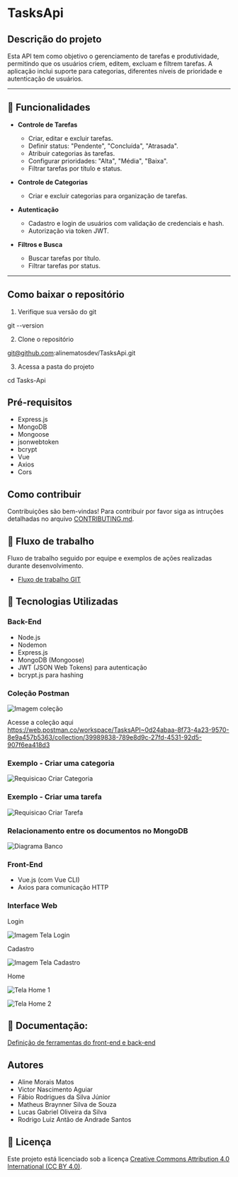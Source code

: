 # TasksApi

## Descrição do projeto

Esta API tem como objetivo o gerenciamento de tarefas e produtividade, permitindo que os usuários criem, editem, excluam e filtrem tarefas. A aplicação inclui suporte para categorias, diferentes níveis de prioridade e autenticação de usuários.

---

## 🔧 **Funcionalidades**

- **Controle de Tarefas**
  - Criar, editar e excluir tarefas.
  - Definir status: "Pendente", "Concluída", "Atrasada".
  - Atribuir categorias às tarefas.
  - Configurar prioridades: "Alta", "Média", "Baixa".
  - Filtrar tarefas por título e status.

- **Controle de Categorias**
  - Criar e excluir categorias para organização de tarefas.

- **Autenticação**
  - Cadastro e login de usuários com validação de credenciais e hash.
  - Autorização via token JWT.

- **Filtros e Busca**
  - Buscar tarefas por título.
  - Filtrar tarefas por status.

---

## Como baixar o repositório

1. Verifique sua versão do git
   
git --version

2. Clone o repositório 

git@github.com:alinematosdev/TasksApi.git

3. Acessa a pasta do projeto

cd Tasks-Api

## Pré-requisitos

* Express.js
* MongoDB 
* Mongoose
* jsonwebtoken 
* bcrypt
* Vue
* Axios 
* Cors 

## Como contribuir

Contribuições são bem-vindas! Para contribuir por favor siga as intruções detalhadas no arquivo [CONTRIBUTING.md](CONTRIBUTING.md).

## 🚀 **Fluxo de trabalho**

Fluxo de trabalho seguido por equipe e exemplos de ações realizadas durante desenvolvimento.

* [Fluxo de trabalho GIT](tasksdocs/FluxoTrabalhoGIT.pdf)

## 🚀 **Tecnologias Utilizadas**

### **Back-End**
- Node.js
- Nodemon
- Express.js
- MongoDB (Mongoose)
- JWT (JSON Web Tokens) para autenticação
- bcrypt.js para hashing

### Coleção Postman

![Imagem coleção](https://github.com/user-attachments/assets/6b3b6426-0573-4e22-b051-d128cf080305)

Acesse a coleção aqui https://web.postman.co/workspace/TasksAPI~0d24abaa-8f73-4a23-9570-8e9a457b5363/collection/39989838-789e8d9c-27fd-4531-92d5-907f6ea418d3

### Exemplo - Criar uma categoria

![Requisicao Criar Categoria](https://github.com/user-attachments/assets/69dec1a2-2298-405c-87e7-fe227d02a81a)

### Exemplo - Criar uma tarefa

![Requisicao Criar Tarefa](https://github.com/user-attachments/assets/7c68d180-be3a-4145-be92-b7543d87225c)


### Relacionamento entre os documentos no MongoDB

![Diagrama Banco](https://github.com/user-attachments/assets/e10725c5-5e05-4a82-b8ef-9fbadb9f3870)


### **Front-End**
- Vue.js (com Vue CLI)
- Axios para comunicação HTTP

### Interface Web

Login

![Imagem Tela Login](https://github.com/user-attachments/assets/a4082dc1-537f-4df7-a967-9e6743252047)

Cadastro

![Imagem Tela Cadastro](https://github.com/user-attachments/assets/b292d2cc-9963-4216-8413-521c71be983f)

Home

![Tela Home 1](https://github.com/user-attachments/assets/df089922-08ff-42ae-b59f-9c96ba23e2b9)

![Tela Home 2](https://github.com/user-attachments/assets/e7a919fb-bb40-4eda-8670-2ee5c468713d)


## 📄 Documentação:

[Definição de ferramentas do front-end e back-end](tasksdocs/DefiniçãoFerramentas.pdf)


## Autores

* Aline Morais Matos
* Victor Nascimento Aguiar
* Fábio Rodrigues da Silva Júnior
* Matheus Braynner Silva de Souza
* Lucas Gabriel Oliveira da Silva
* Rodrigo Luiz Antão de Andrade Santos

## 📝 Licença

Este projeto está licenciado sob a licença [Creative Commons Attribution 4.0 International (CC BY 4.0)](https://creativecommons.org/licenses/by/4.0/).


